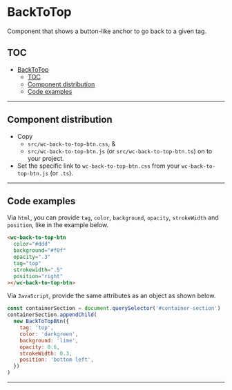 # BackToTop

Component that shows a button-like anchor to go back to a given tag.

## TOC

- [BackToTop](#backtotop)
  - [TOC](#toc)
  - [Component distribution](#component-distribution)
  - [Code examples](#code-examples)

---

## Component distribution

- Copy
  - `src/wc-back-to-top-btn.css`, &
  - `src/wc-back-to-top-btn.js` (or `src/wc-back-to-top-btn.ts`) on to your project.
- Set the specific link to `wc-back-to-top-btn.css` from your `wc-back-to-top-btn.js` (or `.ts`).

---

## Code examples

Via `html`, you can provide `tag`, `color`, `background`, `opacity`, `strokeWidth` and `position`, like in the example below.

```html
<wc-back-to-top-btn
  color="#ddd"
  background="#f0f"
  opacity=".3"
  tag="top"
  strokewidth=".5"
  position="right"
></wc-back-to-top-btn>
```

Via `JavaScript`, provide the same attributes as an object as shown below.

```javascript
const containerSection = document.querySelector('#container-section')
containerSection.appendChild(
  new BackToTopBtn({
    tag: 'top',
    color: 'darkgreen',
    background: 'lime',
    opacity: 0.6,
    strokeWidth: 0.3,
    position: 'bottom left',
  })
)
```

---

